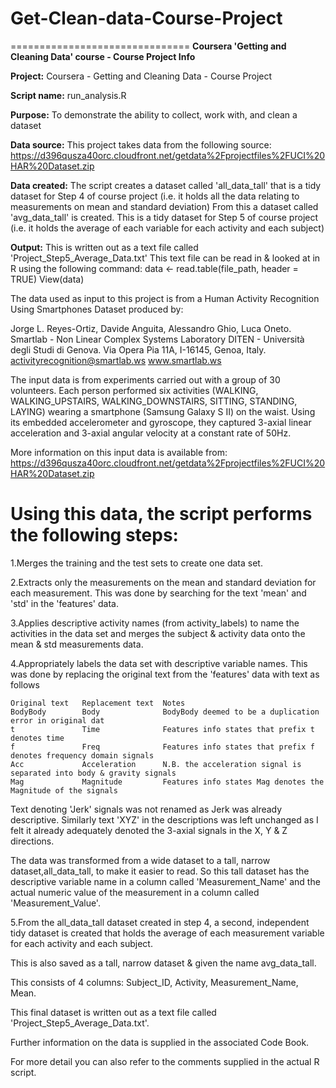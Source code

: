 # Get-Clean-data-Course-Project
===============================
**Coursera 'Getting and Cleaning Data' course - Course Project Info**

**Project:**     Coursera - Getting and Cleaning Data - Course Project

**Script name:** run_analysis.R

**Purpose:**     To demonstrate the ability to collect, work with, and clean a dataset

**Data source:** This project takes data from the following source:
             https://d396qusza40orc.cloudfront.net/getdata%2Fprojectfiles%2FUCI%20HAR%20Dataset.zip
             
**Data created:** The script creates a dataset called 'all_data_tall' that is a tidy dataset for Step 4 of course project
              (i.e. it holds all the data relating to measurements on mean and standard deviation)
              From this a dataset called 'avg_data_tall' is created.
              This is a tidy dataset for Step 5 of course project
              (i.e. it holds the average of each variable for each activity and each subject)
              
**Output:**       This is written out as a text file called 'Project_Step5_Average_Data.txt'
              This text file can be read in & looked at in R using the following command: 
                  data <- read.table(file_path, header = TRUE) 
                  View(data)
                  
The data used as input to this project is from a Human Activity Recognition Using Smartphones Dataset
produced by:

Jorge L. Reyes-Ortiz, Davide Anguita, Alessandro Ghio, Luca Oneto.
Smartlab - Non Linear Complex Systems Laboratory
DITEN - Università degli Studi di Genova.
Via Opera Pia 11A, I-16145, Genoa, Italy.
activityrecognition@smartlab.ws  www.smartlab.ws

The input data is from experiments carried out with a group of 30 volunteers. 
Each person performed six activities (WALKING, WALKING_UPSTAIRS, WALKING_DOWNSTAIRS, SITTING, STANDING, LAYING) wearing a 
smartphone (Samsung Galaxy S II) on the waist. Using its embedded accelerometer and gyroscope, they captured 3-axial linear acceleration and 3-axial angular velocity at a constant rate of 50Hz. 

More information on this input data is available from:
https://d396qusza40orc.cloudfront.net/getdata%2Fprojectfiles%2FUCI%20HAR%20Dataset.zip

**Using this data, the script performs the following steps:**
========================================================
1.Merges the training and the test sets to create one data set.

2.Extracts only the measurements on the mean and standard deviation for each measurement.
  This was done by searching for the text 'mean' and 'std' in the 'features' data.
  
3.Applies descriptive activity names (from activity_labels) to name the activities in the data set and
  merges the subject & activity data onto the mean & std measurements data.
  
4.Appropriately labels the data set with descriptive variable names. 
  This was done by replacing the original text from the 'features' data with text as follows
  
    Original text   Replacement text  Notes
    BodyBody        Body              BodyBody deemed to be a duplication error in original dat
    t               Time              Features info states that prefix t denotes time
    f               Freq              Features info states that prefix f denotes frequency domain signals
    Acc             Acceleration      N.B. the acceleration signal is separated into body & gravity signals
    Mag             Magnitude         Features info states Mag denotes the Magnitude of the signals
  Text denoting 'Jerk' signals was not renamed as Jerk was already descriptive.
  Similarly text 'XYZ' in the descriptions was left unchanged as I felt it already adequately denoted the 3-axial 
  signals in the X, Y & Z directions.
  
  The data was transformed from a wide dataset to a tall, narrow dataset,all_data_tall, to make it easier to read.
  So this tall dataset has the descriptive variable name in a column called 'Measurement_Name' and the actual numeric 
  value of the measurement in a column called 'Measurement_Value'.
  
5.From the all_data_tall dataset created in step 4, a second, independent tidy dataset is created that holds
  the average of each measurement variable for each activity and each subject.
  
  This is also saved as a tall, narrow dataset & given the name avg_data_tall.
  
  This consists of 4 columns: Subject_ID, Activity, Measurement_Name, Mean.
  
  This final dataset is written out as a text file called 'Project_Step5_Average_Data.txt'.
  
Further information on the data is supplied in the associated Code Book.

For more detail you can also refer to the comments supplied in the actual R script.
